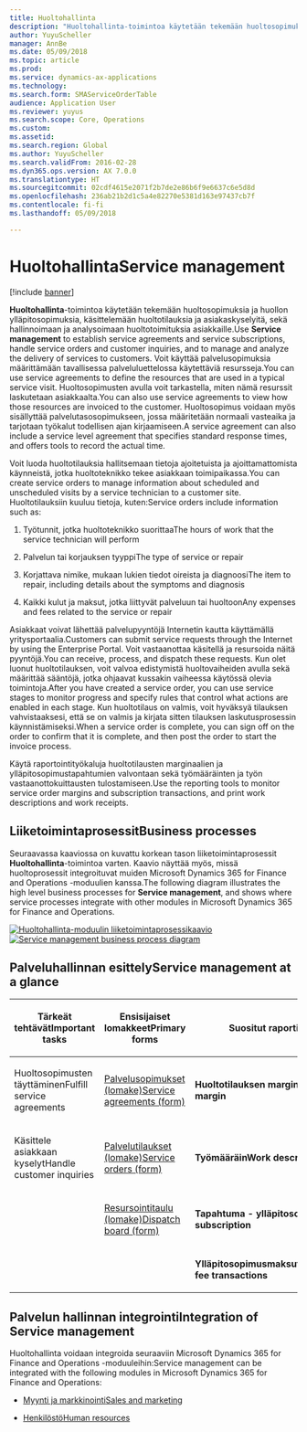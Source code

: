 ```yaml
---
title: Huoltohallinta
description: "Huoltohallinta-toimintoa käytetään tekemään huoltosopimuksia ja huollon ylläpitosopimuksia, käsittelemään huoltotilauksia ja asiakaskyselyitä, sekä hallinnoimaan ja analysoimaan huoltotoimituksia asiakkaille."
author: YuyuScheller
manager: AnnBe
ms.date: 05/09/2018
ms.topic: article
ms.prod: 
ms.service: dynamics-ax-applications
ms.technology: 
ms.search.form: SMAServiceOrderTable
audience: Application User
ms.reviewer: yuyus
ms.search.scope: Core, Operations
ms.custom: 
ms.assetid: 
ms.search.region: Global
ms.author: YuyuScheller
ms.search.validFrom: 2016-02-28
ms.dyn365.ops.version: AX 7.0.0
ms.translationtype: HT
ms.sourcegitcommit: 02cdf4615e2071f2b7de2e86b6f9e6637c6e5d8d
ms.openlocfilehash: 236ab21b2d1c5a4e82270e5381d163e97437cb7f
ms.contentlocale: fi-fi
ms.lasthandoff: 05/09/2018

---
```



# <a name="service-management"></a><span data-ttu-id="6ed7a-103">Huoltohallinta</span><span class="sxs-lookup"><span data-stu-id="6ed7a-103">Service management</span></span> 

[!include [banner](../includes/banner.md)]


<span data-ttu-id="6ed7a-104">**Huoltohallinta**-toimintoa käytetään tekemään huoltosopimuksia ja huollon ylläpitosopimuksia, käsittelemään huoltotilauksia ja asiakaskyselyitä, sekä hallinnoimaan ja analysoimaan huoltotoimituksia asiakkaille.</span><span class="sxs-lookup"><span data-stu-id="6ed7a-104">Use **Service management** to establish service agreements and service subscriptions, handle service orders and customer inquiries, and to manage and analyze the delivery of services to customers.</span></span> <span data-ttu-id="6ed7a-105">Voit käyttää palvelusopimuksia määrittämään tavallisessa palveluluettelossa käytettäviä resursseja.</span><span class="sxs-lookup"><span data-stu-id="6ed7a-105">You can use service agreements to define the resources that are used in a typical service visit.</span></span> <span data-ttu-id="6ed7a-106">Huoltosopimusten avulla voit tarkastella, miten nämä resurssit laskutetaan asiakkaalta.</span><span class="sxs-lookup"><span data-stu-id="6ed7a-106">You can also use service agreements to view how those resources are invoiced to the customer.</span></span> <span data-ttu-id="6ed7a-107">Huoltosopimus voidaan myös sisällyttää palvelutasosopimukseen, jossa määritetään normaali vasteaika ja tarjotaan työkalut todellisen ajan kirjaamiseen.</span><span class="sxs-lookup"><span data-stu-id="6ed7a-107">A service agreement can also include a service level agreement that specifies standard response times, and offers tools to record the actual time.</span></span>

<span data-ttu-id="6ed7a-108">Voit luoda huoltotilauksia hallitsemaan tietoja ajoitetuista ja ajoittamattomista käynneistä, jotka huoltoteknikko tekee asiakkaan toimipaikassa.</span><span class="sxs-lookup"><span data-stu-id="6ed7a-108">You can create service orders to manage information about scheduled and unscheduled visits by a service technician to a customer site.</span></span> <span data-ttu-id="6ed7a-109">Huoltotilauksiin kuuluu tietoja, kuten:</span><span class="sxs-lookup"><span data-stu-id="6ed7a-109">Service orders include information such as:</span></span>

1.  <span data-ttu-id="6ed7a-110">Työtunnit, jotka huoltoteknikko suorittaa</span><span class="sxs-lookup"><span data-stu-id="6ed7a-110">The hours of work that the service technician will perform</span></span>

2.  <span data-ttu-id="6ed7a-111">Palvelun tai korjauksen tyyppi</span><span class="sxs-lookup"><span data-stu-id="6ed7a-111">The type of service or repair</span></span>

3.  <span data-ttu-id="6ed7a-112">Korjattava nimike, mukaan lukien tiedot oireista ja diagnoosi</span><span class="sxs-lookup"><span data-stu-id="6ed7a-112">The item to repair, including details about the symptoms and diagnosis</span></span>

4.  <span data-ttu-id="6ed7a-113">Kaikki kulut ja maksut, jotka liittyvät palveluun tai huoltoon</span><span class="sxs-lookup"><span data-stu-id="6ed7a-113">Any expenses and fees related to the service or repair</span></span>

<span data-ttu-id="6ed7a-114">Asiakkaat voivat lähettää palvelupyyntöjä Internetin kautta käyttämällä yritysportaalia.</span><span class="sxs-lookup"><span data-stu-id="6ed7a-114">Customers can submit service requests through the Internet by using the Enterprise Portal.</span></span> <span data-ttu-id="6ed7a-115">Voit vastaanottaa käsitellä ja resursoida näitä pyyntöjä.</span><span class="sxs-lookup"><span data-stu-id="6ed7a-115">You can receive, process, and dispatch these requests.</span></span> <span data-ttu-id="6ed7a-116">Kun olet luonut huoltotilauksen, voit valvoa edistymistä huoltovaiheiden avulla sekä määrittää sääntöjä, jotka ohjaavat kussakin vaiheessa käytössä olevia toimintoja.</span><span class="sxs-lookup"><span data-stu-id="6ed7a-116">After you have created a service order, you can use service stages to monitor progress and specify rules that control what actions are enabled in each stage.</span></span> <span data-ttu-id="6ed7a-117">Kun huoltotilaus on valmis, voit hyväksyä tilauksen vahvistaaksesi, että se on valmis ja kirjata sitten tilauksen laskutusprosessin käynnistämiseksi.</span><span class="sxs-lookup"><span data-stu-id="6ed7a-117">When a service order is complete, you can sign off on the order to confirm that it is complete, and then post the order to start the invoice process.</span></span>

<span data-ttu-id="6ed7a-118">Käytä raportointityökaluja huoltotilausten marginaalien ja ylläpitosopimustapahtumien valvontaan sekä työmääräinten ja työn vastaanottokuittausten tulostamiseen.</span><span class="sxs-lookup"><span data-stu-id="6ed7a-118">Use the reporting tools to monitor service order margins and subscription transactions, and print work descriptions and work receipts.</span></span>

## <a name="business-processes"></a><span data-ttu-id="6ed7a-119">Liiketoimintaprosessit</span><span class="sxs-lookup"><span data-stu-id="6ed7a-119">Business processes</span></span>

<span data-ttu-id="6ed7a-120">Seuraavassa kaaviossa on kuvattu korkean tason liiketoimintaprosessit **Huoltohallinta**-toimintoa varten. Kaavio näyttää myös, missä huoltoprosessit integroituvat muiden Microsoft Dynamics 365 for Finance and Operations -moduulien kanssa.</span><span class="sxs-lookup"><span data-stu-id="6ed7a-120">The following diagram illustrates the high level business processes for **Service management**, and shows where service processes integrate with other modules in Microsoft Dynamics 365 for Finance and Operations.</span></span>

<span data-ttu-id="6ed7a-121">[![Huoltohallinta-moduulin liiketoimintaprosessikaavio](./media/sm_home_page.gif)](./media/sm_home_page.gif)</span><span class="sxs-lookup"><span data-stu-id="6ed7a-121">[![Service management business process diagram](./media/sm_home_page.gif)](./media/sm_home_page.gif)</span></span>

## <a name="service-management-at-a-glance"></a><span data-ttu-id="6ed7a-122">Palveluhallinnan esittely</span><span class="sxs-lookup"><span data-stu-id="6ed7a-122">Service management at a glance</span></span>

<table>
<col style="width: 33%" />
</colgroup>
<thead>
<tr class="header">
<th><p><span data-ttu-id="6ed7a-123">Tärkeät tehtävät</span><span class="sxs-lookup"><span data-stu-id="6ed7a-123">Important tasks</span></span></p></th>
<th><p><span data-ttu-id="6ed7a-124">Ensisijaiset lomakkeet</span><span class="sxs-lookup"><span data-stu-id="6ed7a-124">Primary forms</span></span></p></th>
<th><p><span data-ttu-id="6ed7a-125">Suositut raportit</span><span class="sxs-lookup"><span data-stu-id="6ed7a-125">Popular reports</span></span></p></th>
</tr>
</thead>
<tbody>
<tr class="odd">
<td><p><span data-ttu-id="6ed7a-126">Huoltosopimusten täyttäminen</span><span class="sxs-lookup"><span data-stu-id="6ed7a-126">Fulfill service agreements</span></span></a></p></td>
<td><p><span data-ttu-id="6ed7a-127"><a href="https://technet.microsoft.com/en-us/library/aa617823(v=ax.60)">Palvelusopimukset (lomake)</a></span><span class="sxs-lookup"><span data-stu-id="6ed7a-127"><a href="https://technet.microsoft.com/en-us/library/aa617823(v=ax.60)">Service agreements (form)</a></span></span></p></td>
<td><p><span data-ttu-id="6ed7a-128"><strong>Huoltotilauksen marginaali</strong></span><span class="sxs-lookup"><span data-stu-id="6ed7a-128"><strong>Service order margin</strong></span></span></p></td>
</tr>
<tr class="even">
<td><p><span data-ttu-id="6ed7a-129">Käsittele asiakkaan kyselyt</span><span class="sxs-lookup"><span data-stu-id="6ed7a-129">Handle customer inquiries</span></span></a></p></td>
<td><p><span data-ttu-id="6ed7a-130"><a href="https://technet.microsoft.com/en-us/library/aa554361(v=ax.60)">Palvelutilaukset (lomake)</a></span><span class="sxs-lookup"><span data-stu-id="6ed7a-130"><a href="https://technet.microsoft.com/en-us/library/aa554361(v=ax.60)">Service orders (form)</a></span></span></p></td>
<td><p><span data-ttu-id="6ed7a-131"><strong>Työmääräin</strong></span><span class="sxs-lookup"><span data-stu-id="6ed7a-131"><strong>Work description</strong></span></span></p></td>
</tr>
<tr class="odd">
<td><p></p></td>
<td><p><span data-ttu-id="6ed7a-132"><a href="https://technet.microsoft.com/en-us/library/hh242789(v=ax.60)">Resursointitaulu (lomake)</a></span><span class="sxs-lookup"><span data-stu-id="6ed7a-132"><a href="https://technet.microsoft.com/en-us/library/hh242789(v=ax.60)">Dispatch board (form)</a></span></span></p></td>
<td><p><span data-ttu-id="6ed7a-133"><strong>Tapahtuma - ylläpitosopimus</strong></span><span class="sxs-lookup"><span data-stu-id="6ed7a-133"><strong>Transaction - subscription</strong></span></span></p></td>
</tr>
<tr class="even">
<td><p></p></td>
<td><p></p></td>
<td><p><span data-ttu-id="6ed7a-134"><strong>Ylläpitosopimusmaksutapahtumat</strong></span><span class="sxs-lookup"><span data-stu-id="6ed7a-134"><strong>Subscription fee transactions</strong></span></span></p></td>
</tr>
</tbody>
</table>


## <a name="integration-of-service-management"></a><span data-ttu-id="6ed7a-135">Palvelun hallinnan integrointi</span><span class="sxs-lookup"><span data-stu-id="6ed7a-135">Integration of Service management</span></span>

<span data-ttu-id="6ed7a-136">Huoltohallinta voidaan integroida seuraaviin Microsoft Dynamics 365 for Finance and Operations -moduuleihin:</span><span class="sxs-lookup"><span data-stu-id="6ed7a-136">Service management can be integrated with the following modules in Microsoft Dynamics 365 for Finance and Operations:</span></span>

  - [<span data-ttu-id="6ed7a-137">Myynti ja markkinointi</span><span class="sxs-lookup"><span data-stu-id="6ed7a-137">Sales and marketing</span></span>](../sales-marketing/overview-sales-marketing.md)

  - [<span data-ttu-id="6ed7a-138">Henkilöstö</span><span class="sxs-lookup"><span data-stu-id="6ed7a-138">Human resources</span></span>](https://docs.microsoft.com/en-us/dynamics365/unified-operations/talent/index)

  


